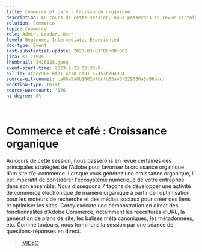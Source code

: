```yaml
---
title: Commerce et café - Croissance organique
description: Au cours de cette session, nous passerons en revue certaines des principales stratégies de l’Adobe pour favoriser la croissance organique d’un site d’e-commerce. Lorsque vous générez une croissance organique, il est impératif de considérer l'écosystème numérique de votre entreprise dans son ensemble. Nous disséquons 7 façons de développer une activité de commerce électronique de manière organique à partir de l’optimisation pour les moteurs de recherche et des médias sociaux pour créer des liens et optimiser les sites. Corey exécute une démonstration en direct des fonctionnalités d’Adobe Commerce, notamment les réécritures d’URL, la génération de plans de site, les balises méta canoniques, les métadonnées, etc. Comme toujours, nous terminons la session par une séance de questions-réponses en direct.
solution: Commerce
topic: Commerce
role: Admin, Leader, User
level: Beginner, Intermediate, Experienced
doc-type: Event
last-substantial-update: 2023-03-03T00:00:00Z
jira: KT-11945
thumbnail: 3416128.jpeg
event-start-time: 2023-2-23 08:30-8
exl-id: 4fdec906-bf81-4c78-ab01-57453b704994
source-git-commit: ca06e5a8b1602a7bcfb83a43f529680a5a96bacf
workflow-type: tm+mt
source-wordcount: '176'
ht-degree: 0%

---
```


# Commerce et café : Croissance organique

Au cours de cette session, nous passerons en revue certaines des principales stratégies de l’Adobe pour favoriser la croissance organique d’un site d’e-commerce. Lorsque vous générez une croissance organique, il est impératif de considérer l&#39;écosystème numérique de votre entreprise dans son ensemble. Nous disséquons 7 façons de développer une activité de commerce électronique de manière organique à partir de l’optimisation pour les moteurs de recherche et des médias sociaux pour créer des liens et optimiser les sites. Corey exécute une démonstration en direct des fonctionnalités d’Adobe Commerce, notamment les réécritures d’URL, la génération de plans de site, les balises méta canoniques, les métadonnées, etc. Comme toujours, nous terminons la session par une séance de questions-réponses en direct.

>[!VIDEO](https://video.tv.adobe.com/v/3416128/?quality=12&learn=on)
